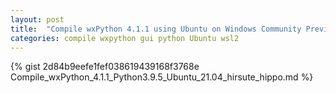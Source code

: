 ```yaml
---
layout: post
title:  "Compile wxPython 4.1.1 using Ubuntu on Windows Community Preview"
categories: compile wxpython gui python Ubuntu wsl2
---
```

{% gist 2d84b9eefe1fef038619439168f3768e Compile_wxPython_4.1.1_Python3.9.5_Ubuntu_21.04_hirsute_hippo.md %}
